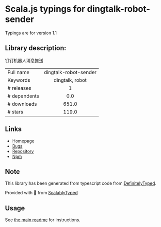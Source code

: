 
# Scala.js typings for dingtalk-robot-sender

Typings are for version 1.1

## Library description:
钉钉机器人消息推送

|                    |                 |
| ------------------ | :-------------: |
| Full name          | dingtalk-robot-sender |
| Keywords           | dingtalk, robot |
| # releases         | 1 |
| # dependents       | 0.0 |
| # downloads        | 651.0 |
| # stars            | 119.0 |

## Links
- [Homepage](https://github.com/x-cold/dingtalk-robot#readme)
- [Bugs](https://github.com/x-cold/dingtalk-robot/issues)
- [Repository](https://github.com/x-cold/dingtalk-robot)
- [Npm](https://www.npmjs.com/package/dingtalk-robot-sender)
    


## Note
This library has been generated from typescript code from [DefinitelyTyped](https://definitelytyped.org).

Provided with :purple_heart: from [ScalablyTyped](https://github.com/oyvindberg/ScalablyTyped)

## Usage
See [the main readme](../../readme.md) for instructions.


